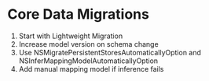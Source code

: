 # Core Data Migrations

1. Start with Lightweight Migration
2. Increase model version on schema change
3. Use NSMigratePersistentStoresAutomaticallyOption and NSInferMappingModelAutomaticallyOption
4. Add manual mapping model if inference fails


